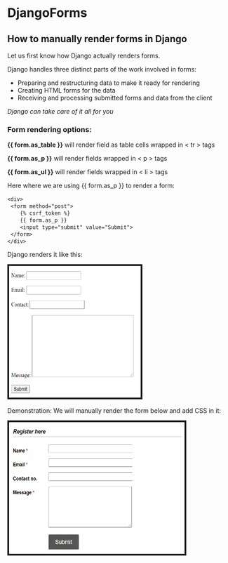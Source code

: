 # DjangoForms
## How to manually render forms in Django

Let us first know how Django actually renders forms.

Django handles three distinct parts of the work involved in forms:
* Preparing and restructuring data to make it ready for rendering
* Creating HTML forms for the data
* Receiving and processing submitted forms and data from the client


*Django can take care of it all for you*

### Form rendering options: 

**{{ form.as_table }}** will render field as table cells wrapped in < tr > tags
  
**{{ form.as_p }}** will render fields wrapped in < p > tags
  
**{{ form.as_ul }}** will render fields wrapped in < li > tags
  
Here where we are using {{ form.as_p }} to render a form:
```html:
<div>
 <form method="post">
    {% csrf_token %}
    {{ form.as_p }}
    <input type="submit" value="Submit">
 </form> 
</div>
```
Django renders it like this:

<img src="images/form.PNG" width="300" height="300" border="4">

Demonstration:
We will manually render the form below and add CSS in it:

<img src="images/Capture.PNG" width="400" height="300" border="4">

